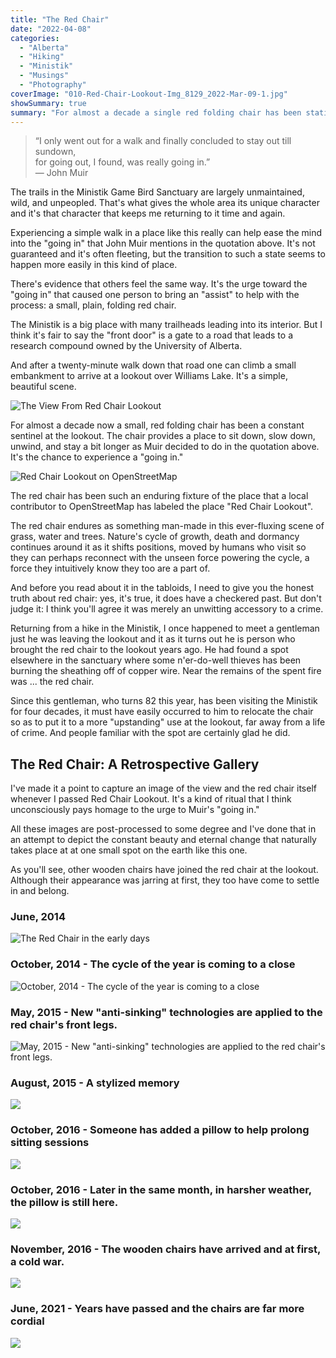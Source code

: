 ```yaml
---
title: "The Red Chair"
date: "2022-04-08"
categories: 
  - "Alberta"
  - "Hiking"
  - "Ministik"
  - "Musings"
  - "Photography"
coverImage: "010-Red-Chair-Lookout-Img_8129_2022-Mar-09-1.jpg"
showSummary: true
summary: "For almost a decade a single red folding chair has been stationed at a lookout over Williams Lake in the Ministik Bird Santuary. The landscape is in constant flux around it, but the red chair remains. "
---
```


> “I only went out for a walk and finally concluded to stay out till sundown,  
> for going out, I found, was really going in.”  
> ― John Muir

The trails in the Ministik Game Bird Sanctuary are largely unmaintained, wild, and unpeopled. That's what gives the whole area its unique character and it's that character that keeps me returning to it time and again.

Experiencing a simple walk in a place like this really can help ease the mind into the "going in" that John Muir mentions in the quotation above. It's not guaranteed and it's often fleeting, but the transition to such a state seems to happen more easily in this kind of place.

There's evidence that others feel the same way. It's the urge toward the "going in" that caused one person to bring an "assist" to help with the process: a small, plain, folding red chair.

The Ministik is a big place with many trailheads leading into its interior. But I think it's fair to say the "front door" is a gate to a road that leads to a research compound owned by the University of Alberta.

And after a twenty-minute walk down that road one can climb a small embankment to arrive at a lookout over Williams Lake. It's a simple, beautiful scene.

![The View From Red Chair Lookout](006-Red-Chair-Lookout-Ministik-Hike-past-Coyote-Camp-Oct-02-2016-085-Pano.jpg "The View From Red Chair Lookout")

For almost a decade now a small, red folding chair has been a constant sentinel at the lookout. The chair provides a place to sit down, slow down, unwind, and stay a bit longer as Muir decided to do in the quotation above. It's the chance to experience a "going in."

![Red Chair Lookout on OpenStreetMap](The-Red-Chair-Lookout-at-Williams-Lake.png "Red Chair Lookout on OpenStreetMap")

The red chair has been such an enduring fixture of the place that a local contributor to OpenStreetMap has labeled the place "Red Chair Lookout".

The red chair endures as something man-made in this ever-fluxing scene of grass, water and trees. Nature's cycle of growth, death and dormancy continues around it as it shifts positions, moved by humans who visit so they can perhaps reconnect with the unseen force powering the cycle, a force they intuitively know they too are a part of.

And before you read about it in the tabloids, I need to give you the honest truth about red chair: yes, it's true, it does have a checkered past. But don't judge it: I think you'll agree it was merely an unwitting accessory to a crime.

Returning from a hike in the Ministik, I once happened to meet a gentleman just he was leaving the lookout and it as it turns out he is person who brought the red chair to the lookout years ago. He had found a spot elsewhere in the sanctuary where some n'er-do-well thieves has been burning the sheathing off of copper wire. Near the remains of the spent fire was ... the red chair.

Since this gentleman, who turns 82 this year, has been visiting the Ministik for four decades, it must have easily occurred to him to relocate the chair so as to put it to a more "upstanding" use at the lookout, far away from a life of crime. And people familiar with the spot are certainly glad he did.

## The Red Chair: A Retrospective Gallery  

I've made it a point to capture an image of the view and the red chair itself whenever I passed Red Chair Lookout. It's a kind of ritual that I think unconsciously pays homage to the urge to Muir's "going in."

All these images are post-processed to some degree and I've done that in an attempt to depict the constant beauty and eternal change that naturally takes place at at one small spot on the earth like this one.

As you'll see, other wooden chairs have joined the red chair at the lookout. Although their appearance was jarring at first, they too have come to settle in and belong.
### June, 2014
![The Red Chair in the early days](001-Red-Chair-Lookout-Ministik-Hike-Jun-08-2014-005.jpg)


### October, 2014 - The cycle of the year is coming to a close
![October, 2014 - The cycle of the year is coming to a close](002-Red-Chair-Lookout-Coyote-Camp-038_2014-Oct-12_3264X2448.jpg)


### May, 2015 - New "anti-sinking" technologies are applied to the red chair's front legs.
![May, 2015 - New "anti-sinking" technologies are applied to the red chair's front legs.](003-Red-Chair-Lookout-Ministik-Loop-Hike-May-30-2015-043-2.jpg)

### August, 2015 - A stylized memory
![](004-Red-Chair-Lookout-Ministik-Hike-Penny-Lane-Loop-Aug-23-2015-053.jpg)

### October, 2016 - Someone has added a pillow to help prolong sitting sessions
![](005-Red-Chair-Lookout-Ministik-Hike-past-Coyote-Camp-Oct-02-2016-019.jpg)


### October, 2016 - Later in the same month, in harsher weather, the pillow is still here.
![](007-Red-Chair-Lookout-Ministik-short-loop-past-tower-Oct-16-2016-006.jpg)


### November, 2016 - The wooden chairs have arrived and at first, a cold war.
![](featured-008-Red-Chair-Lookout-Ministik-Hike-Past-Tower-Big-Loop-Nov-18-2016-005.jpg)


### June, 2021 - Years have passed and the chairs are far more cordial
![](009-Red-Chair-Lookout-Img_7352_2021-Jun-23.jpg)


